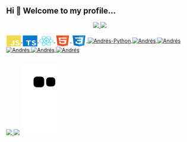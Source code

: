 
## Hi 👋  Welcome to my profile...

<div align="center">  
  <a href="https://github.com/lafvg12">
  <img height="180em" src="https://github-readme-stats.vercel.app/api?username=lafvg12&show_icons=true&theme=dark&include_all_commits=true&count_private=true"/>
    <img height="180em" src="https://github-readme-stats.vercel.app/api?username=lafvg12&show_icons=true&theme=dark"/>
</div>
<div style="display: inline_block"><br>
  <img align="center" alt="Andrés-Js" height="30" width="40" src="https://raw.githubusercontent.com/devicons/devicon/master/icons/javascript/javascript-plain.svg">
  <img align="center" alt="Andrés-Ts" height="30" width="40" src="https://raw.githubusercontent.com/devicons/devicon/master/icons/typescript/typescript-plain.svg">
  <img align="center" alt="Andrés-React" height="30" width="40" src="https://raw.githubusercontent.com/devicons/devicon/master/icons/react/react-original.svg">
  <img align="center" alt="Andrés-HTML" height="30" width="40" src="https://raw.githubusercontent.com/devicons/devicon/master/icons/html5/html5-original.svg">
  <img align="center" alt="Andrés-CSS" height="30" width="40" src="https://raw.githubusercontent.com/devicons/devicon/master/icons/css3/css3-original.svg">
  <img align="center" alt="Andrés-Python" height="30" width="40" src="https://cdn.jsdelivr.net/gh/devicons/devicon/icons/nestjs/nestjs-plain.svg">
  <img align="center" alt="Andrés" height="30" width="40" src="https://cdn.jsdelivr.net/gh/devicons/devicon/icons/nodejs/nodejs-original.svg">
  <img align="center" alt="Andrés" height="30" width="40" src="https://cdn.jsdelivr.net/gh/devicons/devicon/icons/ruby/ruby-original.svg">
  <img align="center" alt="Andrés" height="30" width="40" src="https://cdn.jsdelivr.net/gh/devicons/devicon/icons/postgresql/postgresql-original.svg">
  <img align="center" alt="Andrés" height="30" width="40" src="https://cdn.jsdelivr.net/gh/devicons/devicon/icons/heroku/heroku-plain.svg">
  
  <img align="center" alt="Andrés" height="30" width="40" src="https://cdn.jsdelivr.net/gh/devicons/devicon/icons/mongodb/mongodb-original-wordmark.svg">
   
</div>
  
  ##
 
<div>  
  <a href = "luisitog1228@gmail.com"><img src="https://img.shields.io/badge/-Gmail-%23333?style=for-the-badge&logo=gmail&logoColor=white" target="_blank">    </a>
  <a href="https://www.linkedin.com/in/luis-andrés-fernández-vega/" target="_blank"><img src="https://img.shields.io/badge/-LinkedIn-%230077B5?style=for-   the-badge&logo=linkedin&logoColor=white" target="_blank"></a> 
   <img src="https://raw.githubusercontent.com/lafvg12/lafvg12/output/github-contribution-grid-snake.svg" />


